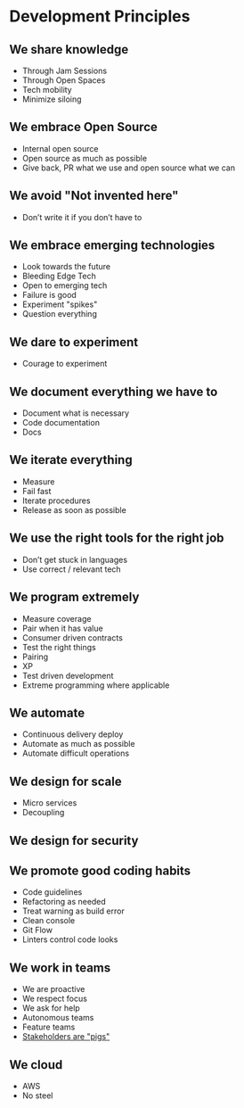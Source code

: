 # Development Principles

## We share knowledge
* Through Jam Sessions
* Through Open Spaces
* Tech mobility
* Minimize siloing

## We embrace Open Source
* Internal open source
* Open source as much as possible
* Give back, PR what we use and open source what we can

## We avoid "Not invented here"
* Don’t write it if you don’t have to

## We embrace emerging technologies
* Look towards the future
* Bleeding Edge Tech
* Open to emerging tech
* Failure is good
* Experiment "spikes"
* Question everything

## We dare to experiment
* Courage to experiment

## We document everything we have to
* Document what is necessary
* Code documentation
* Docs

## We iterate everything
* Measure
* Fail fast
* Iterate procedures
* Release as soon as possible

## We use the right tools for the right job
* Don’t get stuck in languages
* Use correct / relevant tech

## We program extremely
* Measure coverage
* Pair when it has value
* Consumer driven contracts
* Test the right things
* Pairing
* XP
* Test driven development
* Extreme programming where applicable

## We automate
* Continuous delivery deploy
* Automate as much as possible
* Automate difficult operations

## We design for scale
* Micro services
* Decoupling

## We design for security

## We promote good coding habits
* Code guidelines
* Refactoring as needed
* Treat warning as build error
* Clean console
* Git Flow
* Linters control code looks

## We work in teams
* We are proactive
* We respect focus
* We ask for help
* Autonomous teams
* Feature teams
* [Stakeholders are "pigs"](https://en.wikipedia.org/wiki/The_Chicken_and_the_Pig)

## We cloud
* AWS
* No steel
